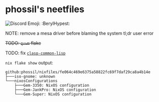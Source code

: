 # phossil's neetfiles

![Discord Emoji: `:BerylHypest:`](https://cdn.discordapp.com/emojis/734085578026647582.gif)

NOTE: remove a mesa driver before blaming the system
tl;dr user error

~~TODO: `qvwm` flake~~

TODO: fix [`clasp-common-lisp`](./pkgs/clasp.nix)

`nix flake show` output:
```shell
github:phossil/nixfiles/fe064c469e6375a58822fc69f7daf29ca8a4b14e
├───iso-gnome: unknown
└───nixosConfigurations
    ├───Gem-3350: NixOS configuration
    ├───Gem-JankPro: NixOS configuration
    └───Gem-Super: NixOS configuration
```
